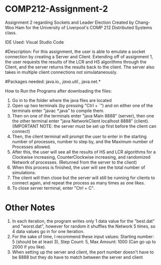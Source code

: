 # COMP212-Assignment-2
Assignment 2 regarding Sockets and Leader Election
Created by Chang-Woo Ham for the University of Liverpool's COMP 212 Distributed Systems class.

IDE Used: Visual Studio Code

#Description:
For this assignment, the user is able to emulate a socket connection by creating a Server and Client. Extending off of assignment 1, the user requests the results of the LCR and HS algorithms through the Client, and the server returns the results back to the client. The server also takes in multiple client connections not simulataneously.

#Packages needed:
java.io.*,  java.util.*, java.net.*

How to Run the Programs after downloading the files:
1) Go in to the folder where the java files are located
2) Open up two terminals (by pressing "Ctrl + `") and on either one of the terminals enter "javac *.java" to compile them. 
3) Then on one of the terminals enter "java Main 8888" (server), then one the other terminal enter "java NetworkClient localhost 8888" (client). (IMPORTANT NOTE: the server must be set up first before the client can connect)
4) Then, the client terminal will prompt the user to enter in the starting number of processes, number to step by, and the Maximum number of Processes allowed.
5) After this, the user will see all the results of HS and LCR algorithms for a Clockwise increasing, CounterClockwise increasing, and randomized Network of processes. (Returned from the server to the client)
6) When this process is finished, the user will see the total number of simulations. 
7) The client will then close but the server will still be running for clients to connect again, and repeat the process as many times as one likes.
8) To close server terminal, enter "Ctrl + C".

# Other Notes
1) In each iteration, the program writes only 1 data value for the "best.dat" and "worst.dat", however for random it shuffles the Network 5 times, so 4 data values go in for one iteration.
2) For the sake of time, I recommend these input values: Starting number: 5 (should be at least 3), Step Count: 5, Max Amount: 1000 (Can go up to 2000 if you like).
3) When setting up the server and client, the port number doesn't have to be 8888 but they do have to match between the server and client
